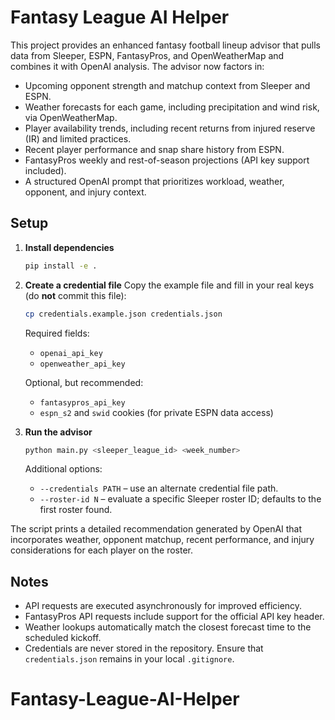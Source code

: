 # Fantasy League AI Helper

This project provides an enhanced fantasy football lineup advisor that pulls data from Sleeper, ESPN, FantasyPros, and OpenWeatherMap and combines it with OpenAI analysis. The advisor now factors in:

- Upcoming opponent strength and matchup context from Sleeper and ESPN.
- Weather forecasts for each game, including precipitation and wind risk, via OpenWeatherMap.
- Player availability trends, including recent returns from injured reserve (IR) and limited practices.
- Recent player performance and snap share history from ESPN.
- FantasyPros weekly and rest-of-season projections (API key support included).
- A structured OpenAI prompt that prioritizes workload, weather, opponent, and injury context.

## Setup

1. **Install dependencies**
   ```bash
   pip install -e .
   ```

2. **Create a credential file**
   Copy the example file and fill in your real keys (do **not** commit this file):
   ```bash
   cp credentials.example.json credentials.json
   ```

   Required fields:
   - `openai_api_key`
   - `openweather_api_key`

   Optional, but recommended:
   - `fantasypros_api_key`
   - `espn_s2` and `swid` cookies (for private ESPN data access)

3. **Run the advisor**
   ```bash
   python main.py <sleeper_league_id> <week_number>
   ```

   Additional options:
   - `--credentials PATH` – use an alternate credential file path.
   - `--roster-id N` – evaluate a specific Sleeper roster ID; defaults to the first roster found.

The script prints a detailed recommendation generated by OpenAI that incorporates weather, opponent matchup, recent performance, and injury considerations for each player on the roster.

## Notes

- API requests are executed asynchronously for improved efficiency.
- FantasyPros API requests include support for the official API key header.
- Weather lookups automatically match the closest forecast time to the scheduled kickoff.
- Credentials are never stored in the repository. Ensure that `credentials.json` remains in your local `.gitignore`.
# Fantasy-League-AI-Helper
